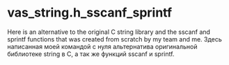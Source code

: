 # vas_string.h_sscanf_sprintf
Here is an alternative to the original C string library and the sscanf and sprintf functions that was created from scratch by my team and me. Здесь написанная моей командой с нуля альтернатива оригинальной библиотеке string в C, а так же функций sscanf и sprintf.
